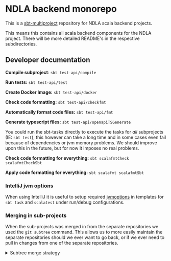 # NDLA backend monorepo

This is a [sbt-multiproject](https://www.scala-sbt.org/1.x/docs/Multi-Project.html) repository for NDLA scala backend projects.

This means this contains all scala backend components for the NDLA project.
There will be more detailed README's in the respective subdirectories.


## Developer documentation
**Compile subproject**: `sbt test-api/compile`

**Run tests:** `sbt test-api/test`

**Create Docker Image:** `sbt test-api/docker`

**Check code formatting:** `sbt test-api/checkfmt`

**Automatically format code files:** `sbt test-api/fmt`

**Generate typescript files:** `sbt test-api/openapiTSGenerate`

You could run the sbt-tasks directly to execute the tasks for _all_ subprojects (IE: `sbt test`), this however can take a long time and in some cases even fail because of dependencies or jvm memory problems. We should improve upon this in the future, but for now it imposes no real problems.

**Check code formatting for everything:** `sbt scalafmtCheck scalafmtCheckSbt`

**Apply code formatting for everything:** `sbt scalafmt scalafmtSbt`

### IntelliJ jvm options

When using IntelliJ it is useful to setup required [jvmoptions](.jvmopts) in templates for `sbt task` and `scalatest` under 
run/debug configurations.


### Merging in sub-projects

When the sub-projects was merged in from the separate repositories we used the `git subtree` command.
This allows us to more easily maintain the separate repositories should we ever want to go back, or if we ever need to pull in changes from one of the separate repositories.

<details>
    <summary>Subtree merge strategy</summary>


### How to merge

- Run the subtree command to add:
  - `git subtree add --prefix=test-api git@github.com:ndlano/test-api.git master`

### How to pull changes in standalone repo:
- Run the subtree pull command:
  - `git subtree --prefix=test-api git@github.com:ndlano/test-api.git master`

### How to move back into standalone repo:

- Run the subtree command to push back:
  - `git subtree push --prefix=test-api git@github.com:ndlano/test-api.git master`

There can be some gotchas with viewing history from the standalone repositories in there, so we might consider merging the subprojects in directly (with `git merge --allow-unrelated-histories`) when can confirm this way of managing the backend projects is better.

</details>
